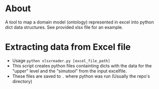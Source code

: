 # About

A tool to map a domain model (ontology) represented in excel into python dict data structures. See provided xlsx file for an example.


# Extracting data from Excel file

- Usage `python xlsxreader.py [excel_file_path]`
- This script creates python files containting dicts with the data for the "upper" level and the "simutool" from the input excelfile.
- These files are saved to `.` where python was run (Usually the repo's directory)
